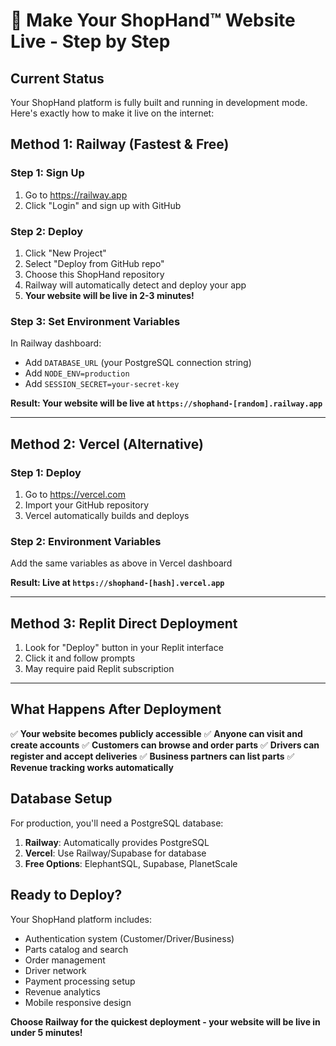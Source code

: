 # 🚀 Make Your ShopHand™ Website Live - Step by Step

## Current Status
Your ShopHand platform is fully built and running in development mode. Here's exactly how to make it live on the internet:

## Method 1: Railway (Fastest & Free)

### Step 1: Sign Up
1. Go to https://railway.app
2. Click "Login" and sign up with GitHub

### Step 2: Deploy
1. Click "New Project"
2. Select "Deploy from GitHub repo"
3. Choose this ShopHand repository
4. Railway will automatically detect and deploy your app
5. **Your website will be live in 2-3 minutes!**

### Step 3: Set Environment Variables
In Railway dashboard:
- Add `DATABASE_URL` (your PostgreSQL connection string)
- Add `NODE_ENV=production`
- Add `SESSION_SECRET=your-secret-key`

**Result: Your website will be live at `https://shophand-[random].railway.app`**

---

## Method 2: Vercel (Alternative)

### Step 1: Deploy
1. Go to https://vercel.com
2. Import your GitHub repository
3. Vercel automatically builds and deploys

### Step 2: Environment Variables
Add the same variables as above in Vercel dashboard

**Result: Live at `https://shophand-[hash].vercel.app`**

---

## Method 3: Replit Direct Deployment

1. Look for "Deploy" button in your Replit interface
2. Click it and follow prompts
3. May require paid Replit subscription

---

## What Happens After Deployment

✅ **Your website becomes publicly accessible**
✅ **Anyone can visit and create accounts**
✅ **Customers can browse and order parts**
✅ **Drivers can register and accept deliveries**
✅ **Business partners can list parts**
✅ **Revenue tracking works automatically**

## Database Setup

For production, you'll need a PostgreSQL database:
1. **Railway**: Automatically provides PostgreSQL
2. **Vercel**: Use Railway/Supabase for database
3. **Free Options**: ElephantSQL, Supabase, PlanetScale

## Ready to Deploy?

Your ShopHand platform includes:
- Authentication system (Customer/Driver/Business)
- Parts catalog and search
- Order management
- Driver network
- Payment processing setup
- Revenue analytics
- Mobile responsive design

**Choose Railway for the quickest deployment - your website will be live in under 5 minutes!**